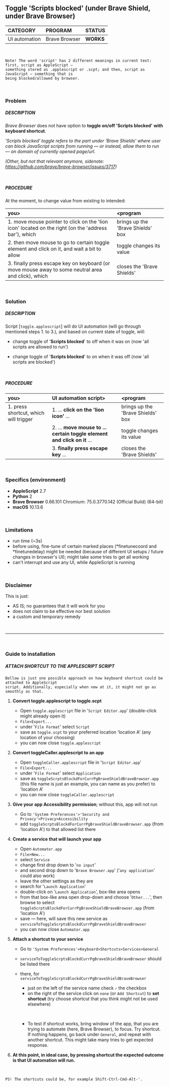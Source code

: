 ## Toggle 'Scripts blocked' (under Brave Shield, under Brave Browser)


| CATEGORY 		| PROGRAM | STATUS 	 |
| :------------ | :--------------| :---------|
| UI automation | Brave Browser  | **WORKS** |


&nbsp;

```
Note! The word 'script' has 2 different meanings in current text: first, script as AppleScript — 
something stored as .applescript or .scpt; and then, script as JavaScript — something that is 
being blocked/allowed by browser.
```

&nbsp;

### Problem

##### DESCRIPTION

*Brave Browser* does not have option to **toggle on/off 'Scripts blocked'**  **with keyboard shortcut**. 

*'Scripts blocked' toggle refers to the part under 'Brave Shields' where user can block JavaScript scripts from running — or instead, allow them to run — on domain of currently opened page/url.*

*(Other, but not that relevant anymore, sidenote:
https://github.com/brave/brave-browser/issues/3717)*

&nbsp;

##### PROCEDURE

At the moment, to change value from existing to intended: 

| you> | <program |
| :------------ | :--------------| 
| 1. move mouse pointer to click on the 'lion icon' located on the right (on the 'address bar'), which | brings up the 'Brave Shields' box |
| 2. then move mouse to go to certain toggle element and click on it, and wait a bit to allow | toggle changes its value | 
| 3. finally press escape key on keyboard (or move mouse away to some neutral area and click), which | closes the 'Brave Shields' |

&nbsp;

### Solution

##### DESCRIPTION

Script [`toggle.applescript`] will do UI automation (will go through mentioned steps 1. to 3.), and based on current state of toggle, will:

- change toggle of '**Scripts blocked**' to off when it was on (now 'all scripts are allowed to run')

- change toggle of '**Scripts blocked**' to on when it was off (now 'all scripts are blocked')

&nbsp;

##### PROCEDURE

| you> | UI automation script> | <program | 
| :------------ | :--------------| :--------------|  
| 1. press shortcut, which will trigger | 1. ... **click on the 'lion icon'** ... | brings up the 'Brave Shields' box |
|| 2. ... **move mouse to ... certain toggle element and click on it** ... | toggle changes its value | 
|| 3. **finally press escape key** ... | closes the 'Brave Shields' |

&nbsp;

### Specifics (environment)

- **AppleScript** 2.7
- **Python** 2
- **Brave Browser** 0.66.101 Chromium: 75.0.3770.142 (Official Build) (64-bit)
- **macOS** 10.13.6

&nbsp;

### Limitations

- run time (~3s)
- before using, fine-tune of certain marked places 
(*finetunecoord and 
*finetunedelay) might be needed (because of different UI setups / future changes in browser's UI); might take some tries to get all working
- can't interrupt and use any UI, while AppleScript is running

&nbsp;

### Disclaimer

This is just:
 
- AS IS; no guarantees that it will work for you
- does not claim to be effective nor best solution
- a custom and temporary remedy

&nbsp;

---

&nbsp;

### Guide to installation 
##### ATTACH SHORTCUT TO THE APPLESCRIPT SCRIPT

```
Bellow is just one possible approach on how keyboard shortcut could be attached to AppleScript 
script. Additionally, especially when new at it, it might not go as smoothly as that.
```

1. **Convert toggle.applescript to toggle.scpt**
    * Open `toggle.applescript` file in '`Script Editor.app`' (double-click might already open it)
    * `File>Export...`
    * under '`File Format`' select `Script`
    * save as `toggle.scpt` to your preferred location 'location A' (any location of your choosing)
    * you can now close `toggle.applescript`
      &nbsp; 
        
2. **Convert toggleCaller.applescript to an app**
    * Open `toggleCaller.applescript` file in '`Script Editor.app`' 
    * `File>Export...`
    * under '`File Format`' select `Application`
    * save as `toggleScrptsBlockdForCurrPgBraveShieldBraveBrowser.app` (this file name is just an example, you can name as you prefer) to 'location A'
    * you can now close `toggleCaller.applescript`
      &nbsp;
      
3. **Give your app Accessibility permission**; without this, app will not run
    * Go to `'System Preferences'>'Security and Privacy'>Privacy>Accessibility`
    * add `toggleScrptsBlockdForCurrPgBraveShieldBraveBrowser.app` (from 'location A') to that allowed list there
      &nbsp;
      
4. **Create a service that will launch your app**
    * Open `Automator.app`
    * `File>New...`
    * select `Service`
    * change first drop down to '`no input`'
    * and second drop down to '`Brave Browser.app`' ('`any application`' could also work)
    * leave the other settings as they are
    * search for '`Launch Application`'
    * double-click on '`Launch Application`', box-like area opens
    * from that box-like area open drop-down and choose '`Other...`', then browse to select `toggleScrptsBlockdForCurrPgBraveShieldBraveBrowser.app` (from 'location A')
    * save — here, will save this new service as `serviceToToggleScrptsBlockdCurrPgBraveShieldBraveBrowser`
    * you can now close `Automator.app`
      &nbsp;
      
5. **Attach a shortcut to your service**
    * Go to `'System Preferences'>Keyboard>Shortcuts>Services>General`
    * `serviceToToggleScrptsBlockdCurrPgBraveShieldBraveBrowser` should be listed there
    * there, for `serviceToToggleScrptsBlockdCurrPgBraveShieldBraveBrowser`
      * just on the left of the service name check `✓` the checkbox
      * on the right of the service click on `none` (or `Add Shortcut`) to **set shortcut** (try choose shortcut that you think might not be used elsewhere)

      &nbsp;
  
      * To test if shortcut works, bring window of the app, that you are trying to automate (here, Brave Browser), to focus. Try shortcut. If nothing happens, go back under `General`, and repeat with another shortcut. This might take many tries to get expected response.
      &nbsp;
      
6. **At this point, in ideal case, by pressing shortcut the expected outcome is that UI automation will run.**

      &nbsp;

```
PS! The shortcuts could be, for example Shift-Ctrl-Cmd-Alt-'.
```